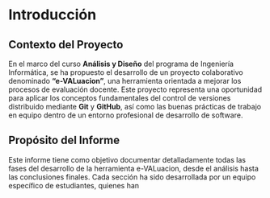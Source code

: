 # Introducción

## Contexto del Proyecto

En el marco del curso **Análisis y Diseño** del programa de Ingeniería Informática, se ha propuesto el desarrollo de un proyecto colaborativo denominado **“e-VALuacion”**, una herramienta orientada a mejorar los procesos de evaluación docente. Este proyecto representa una oportunidad para aplicar los conceptos fundamentales del control de versiones distribuido mediante **Git** y **GitHub**, así como las buenas prácticas de trabajo en equipo dentro de un entorno profesional de desarrollo de software.

## Propósito del Informe

Este informe tiene como objetivo documentar detalladamente todas las fases del desarrollo de la herramienta e-VALuacion, desde el análisis hasta las conclusiones finales. Cada sección ha sido desarrollada por un equipo específico de estudiantes, quienes han
